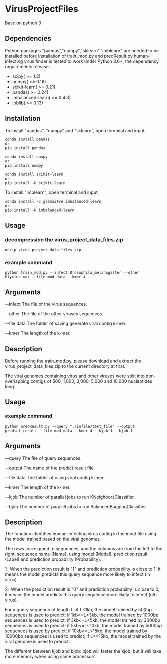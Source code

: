# VirusProjectFiles 
Base on python 3

Dependencies
-----------
Python packages "pandas","numpy","sklearn","imblearn" are needed to be installed before Installation of train_mod.py and predResult.py
human-infecting virus finder is tested to work under Python 3.6+, the dependency requirements release:

* scipy( >= 1.2)
* numpy( >= 0.16)
* scikit-learn( >= 0.21)
* pandas( >= 0.24)
* imbalanced-learn( >= 0.4.3)
* joblib( >= 0.13)


Installation
-----------
To install "pandas", "numpy" and "sklearn", open terminal and input,

	conda install pandas
	or
	pip install pandas

	conda install numpy
	or
	pip install numpy

	conda install scikit-learn
	or
	pip install -U scikit-learn

To install "imblearn", open terminal and input,

	conda install -c glemaitre imbalanced-learn
	or
	pip install -U imbalanced-learn


Usage
-----------
### decompression the virus_project_data_files.zip

	unzip virus_project_data_files.zip

### example command

	python train_mod.py --infect Drosophila_melanogaster --other Glycine_max --file mod_data --kmer 4


Arguments
-----------
--infect  The file of the virus sequences.

--other The file of the other viruses sequences.

--file data The folder of saving generate viral contig k-mer.

--kmer  The length of the k-mer.


Description
-----------
Before running the train_mod.py, please download and extract the virus_project_data_files.zip to the current directory at first. 

The viral genomes containing virus and other viruses were split into non-overlapping contigs of 500, 1,000, 3,000, 5,000 and 10,000 nucleotides long.



Usage
-----------
### example command

	python predResult.py --query "./infile/test_file" --output predict_result --file mod_data --kmer 4 --kjob 1 --bjob 1

Arguments
-----------
--query The file of query sequences.

--output  The name of the predict result file.

--file data The folder of using viral contig k-mer.

--kmer  The length of the k-mer.

--kjob  The number of parallel jobs to run KNeighborsClassifier.

--bjob  The number of parallel jobs to run BalancedBaggingClassifier.

Description
-----------
The function identifies human-infecting virus contig in the input file using the model trained based on the viral genomes.

The rows correspond to sequences, and the columns are from the left to the right, sequence name (Name), using model (Model), prediction result (Label) and prediction probability (Probability).

1- When the prediction result is "1" and prediction probability is close to 1, it means the model predicts this query sequence more likely to infect (in virus).

2- When the prediction result is "0" and prediction probability is close to 0, it means the model predicts this query sequence more likely to infect (oth virus).

For a query sequence of length L: if L<1kb, the model trained by 500bp sequences is used to predict; if 1kb<=L<3kb, the model trained by 1000bp sequences is used to predict; if 3kb<=L<5kb, the model trained by 3000bp sequences is used to predict; if 5kb<=L<10kb, the model trained by 5000bp sequences is used by predict; if 10kb<=L<15kb, the model trained by 10000bp sequences is used to predict; if L>=15kb, the model trained by the viral genome is used to predict.

The different between kjob and bjob: bjob will faster the kjob, but it will take more memory when using same processors.
